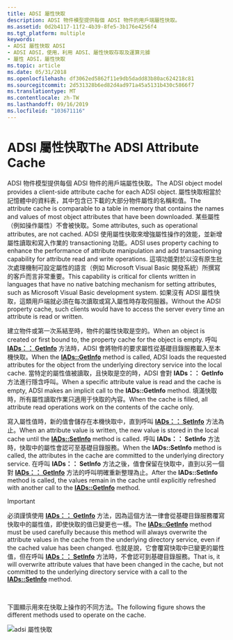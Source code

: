```yaml
---
title: ADSI 屬性快取
description: ADSI 物件模型提供每個 ADSI 物件的用戶端屬性快取。
ms.assetid: 0d2b4117-11f2-4b39-8fe5-3b176e4256f4
ms.tgt_platform: multiple
keywords:
- ADSI 屬性快取 ADSI
- ADSI ADSI，使用，利用 ADSI、屬性快取存取及運算元據
- 屬性 ADSI，屬性快取
ms.topic: article
ms.date: 05/31/2018
ms.openlocfilehash: df3062ed5862f11e9db5dadd83b80ac624218c81
ms.sourcegitcommit: 2d531328b6ed82d4ad971a45a5131b430c5866f7
ms.translationtype: MT
ms.contentlocale: zh-TW
ms.lasthandoff: 09/16/2019
ms.locfileid: "103671116"
---
```

# <a name="the-adsi-attribute-cache"></a><span data-ttu-id="020b2-106">ADSI 屬性快取</span><span class="sxs-lookup"><span data-stu-id="020b2-106">The ADSI Attribute Cache</span></span>

<span data-ttu-id="020b2-107">ADSI 物件模型提供每個 ADSI 物件的用戶端屬性快取。</span><span class="sxs-lookup"><span data-stu-id="020b2-107">The ADSI object model provides a client-side attribute cache for each ADSI object.</span></span> <span data-ttu-id="020b2-108">屬性快取相當於記憶體中的資料表，其中包含已下載的大部分物件屬性的名稱和值。</span><span class="sxs-lookup"><span data-stu-id="020b2-108">The attribute cache is comparable to a table in memory that contains the names and values of most object attributes that have been downloaded.</span></span> <span data-ttu-id="020b2-109">某些屬性（例如操作屬性）不會被快取。</span><span class="sxs-lookup"><span data-stu-id="020b2-109">Some attributes, such as operational attributes, are not cached.</span></span> <span data-ttu-id="020b2-110">ADSI 使用屬性快取來增強屬性操作的效能，並新增屬性讀取和寫入作業的 transactioning 功能。</span><span class="sxs-lookup"><span data-stu-id="020b2-110">ADSI uses property caching to enhance the performance of attribute manipulation and add transactioning capability for attribute read and write operations.</span></span> <span data-ttu-id="020b2-111">這項功能對於以沒有原生批次處理機制可設定屬性的語言（例如 Microsoft Visual Basic 開發系統）所撰寫的客戶而言非常重要。</span><span class="sxs-lookup"><span data-stu-id="020b2-111">This capability is critical for clients written in languages that have no native batching mechanism for setting attributes, such as Microsoft Visual Basic development system.</span></span> <span data-ttu-id="020b2-112">如果沒有 ADSI 屬性快取，這類用戶端就必須在每次讀取或寫入屬性時存取伺服器。</span><span class="sxs-lookup"><span data-stu-id="020b2-112">Without the ADSI property cache, such clients would have to access the server every time an attribute is read or written.</span></span>

<span data-ttu-id="020b2-113">建立物件或第一次系結至時，物件的屬性快取是空的。</span><span class="sxs-lookup"><span data-stu-id="020b2-113">When an object is created or first bound to, the property cache for the object is empty.</span></span> <span data-ttu-id="020b2-114">呼叫 [**IADs：： GetInfo**](/windows/desktop/api/Iads/nf-iads-iads-getinfo) 方法時，ADSI 會將物件的要求屬性從基礎目錄服務載入至本機快取。</span><span class="sxs-lookup"><span data-stu-id="020b2-114">When the [**IADs::GetInfo**](/windows/desktop/api/Iads/nf-iads-iads-getinfo) method is called, ADSI loads the requested attributes for the object from the underlying directory service into the local cache.</span></span> <span data-ttu-id="020b2-115">當特定的屬性值被讀取，且快取是空的時，ADSI 會對 **IADs：： GetInfo** 方法進行隱含呼叫。</span><span class="sxs-lookup"><span data-stu-id="020b2-115">When a specific attribute value is read and the cache is empty, ADSI makes an implicit call to the **IADs::GetInfo** method.</span></span> <span data-ttu-id="020b2-116">填滿快取時，所有屬性讀取作業只適用于快取的內容。</span><span class="sxs-lookup"><span data-stu-id="020b2-116">When the cache is filled, all attribute read operations work on the contents of the cache only.</span></span>

<span data-ttu-id="020b2-117">寫入屬性值時，新的值會儲存在本機快取中，直到呼叫 [**IADs：： SetInfo**](/windows/desktop/api/Iads/nf-iads-iads-setinfo) 方法為止。</span><span class="sxs-lookup"><span data-stu-id="020b2-117">When an attribute value is written, the new value is stored in the local cache until the [**IADs::SetInfo**](/windows/desktop/api/Iads/nf-iads-iads-setinfo) method is called.</span></span> <span data-ttu-id="020b2-118">呼叫 **IADs：： SetInfo** 方法時，快取中的屬性會認可至基礎目錄服務。</span><span class="sxs-lookup"><span data-stu-id="020b2-118">When the **IADs::SetInfo** method is called, the attributes in the cache are committed to the underlying directory service.</span></span> <span data-ttu-id="020b2-119">在呼叫 **IADs：： SetInfo** 方法之後，值會保留在快取中，直到以另一個對 [**IADs：： GetInfo**](/windows/desktop/api/Iads/nf-iads-iads-getinfo) 方法的呼叫明確重新整理為止。</span><span class="sxs-lookup"><span data-stu-id="020b2-119">After the **IADs::SetInfo** method is called, the values remain in the cache until explicitly refreshed with another call to the [**IADs::GetInfo**](/windows/desktop/api/Iads/nf-iads-iads-getinfo) method.</span></span>

> [!IMPORTANT]
> <span data-ttu-id="020b2-120">必須謹慎使用 [**IADs：： GetInfo**](/windows/desktop/api/Iads/nf-iads-iads-getinfo) 方法，因為這個方法一律會從基礎目錄服務覆寫快取中的屬性值，即使快取的值已變更也一樣。</span><span class="sxs-lookup"><span data-stu-id="020b2-120">The [**IADs::GetInfo**](/windows/desktop/api/Iads/nf-iads-iads-getinfo) method must be used carefully because this method will always overwrite the attribute values in the cache from the underlying directory service, even if the cached value has been changed.</span></span> <span data-ttu-id="020b2-121">也就是說，它會覆寫快取中已變更的屬性值，但在呼叫 [**IADs：： SetInfo**](/windows/desktop/api/Iads/nf-iads-iads-setinfo) 方法時，不會認可到基礎目錄服務。</span><span class="sxs-lookup"><span data-stu-id="020b2-121">That is, it will overwrite attribute values that have been changed in the cache, but not committed to the underlying directory service with a call to the [**IADs::SetInfo**](/windows/desktop/api/Iads/nf-iads-iads-setinfo) method.</span></span>

 

<span data-ttu-id="020b2-122">下圖顯示用來在快取上操作的不同方法。</span><span class="sxs-lookup"><span data-stu-id="020b2-122">The following figure shows the different methods used to operate on the cache.</span></span>

![adsi 屬性快取](images/ds2propc.png)

 

 




